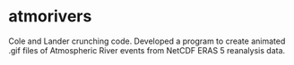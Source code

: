 # atmorivers
Cole and Lander crunching code. 
Developed a program to create animated .gif files of Atmospheric River events from NetCDF ERAS 5 reanalysis data. 
